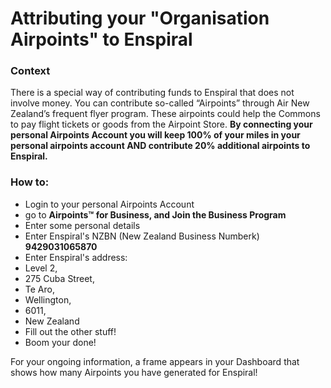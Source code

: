 # Attributing your "Organisation Airpoints" to Enspiral

### Context

There is a special way of contributing funds to Enspiral that does not involve money. You can contribute so-called “Airpoints” through Air New Zealand’s frequent flyer program. These airpoints could help the Commons to pay flight tickets or goods from the Airpoint Store. **By connecting your personal Airpoints Account you will keep 100% of your miles in your personal airpoints account AND contribute 20% additional airpoints to Enspiral.**

### How to:

 - Login to your personal Airpoints Account
 - go to **Airpoints™ for Business, and Join the Business Program**
 - Enter some personal details
 - Enter Enspiral's NZBN (New Zealand Business Numberk) **9429031065870**
 - Enter Enspiral's address:
  - Level 2, 
  - 275 Cuba Street, 
  - Te Aro, 
  - Wellington, 
  - 6011, 
  - New Zealand
 - Fill out the other stuff!
 - Boom your done! 
 
 For your ongoing information, a frame appears in your Dashboard that shows how many Airpoints you have generated for Enspiral!
